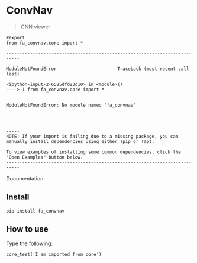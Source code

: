 # ConvNav
> CNN viewer 


```
#export
from fa_convnav.core import *

```


    ---------------------------------------------------------------------------

    ModuleNotFoundError                       Traceback (most recent call last)

    <ipython-input-2-6585dfd23d10> in <module>()
    ----> 1 from fa_convnav.core import *
    

    ModuleNotFoundError: No module named 'fa_convnav'

    

    ---------------------------------------------------------------------------
    NOTE: If your import is failing due to a missing package, you can
    manually install dependencies using either !pip or !apt.
    
    To view examples of installing some common dependencies, click the
    "Open Examples" button below.
    ---------------------------------------------------------------------------



Documentation

## Install

`pip install fa_convnav`

## How to use

Type the following:

```
core_test('I am imported from core')
```
